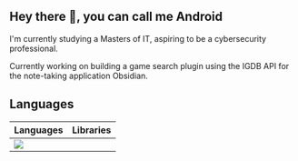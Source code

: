 ## Hey there 👋, you can call me Android

<!--
**Android-9/Android-9** is a ✨ _special_ ✨ repository because its `README.md` (this file) appears on your GitHub profile.

Here are some ideas to get you started:

- 🔭 I’m currently working on ...
- 🌱 I’m currently learning ...
- 👯 I’m looking to collaborate on ...
- 🤔 I’m looking for help with ...
- 💬 Ask me about ...
- 📫 How to reach me: ...
- 😄 Pronouns: ...
- ⚡ Fun fact: ...
-->

I'm currently studying a Masters of IT, aspiring to be a cybersecurity professional.

Currently working on building a game search plugin using the IGDB API for the note-taking application Obsidian.

## Languages

| Languages | Libraries |
|-----------|-----------|
| <img src="https://cdn.jsdelivr.net/gh/devicons/devicon@latest/icons/python/python-original.svg" /> |

